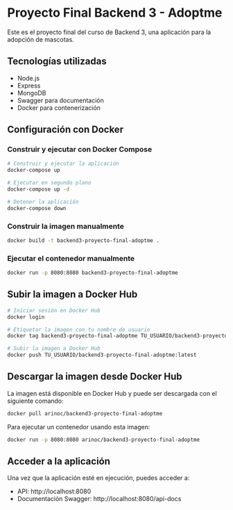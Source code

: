 # Proyecto Final Backend 3 - Adoptme

Este es el proyecto final del curso de Backend 3, una aplicación para la adopción de mascotas.

## Tecnologías utilizadas

- Node.js
- Express
- MongoDB
- Swagger para documentación
- Docker para contenerización

## Configuración con Docker

### Construir y ejecutar con Docker Compose

```bash
# Construir y ejecutar la aplicación
docker-compose up

# Ejecutar en segundo plano
docker-compose up -d

# Detener la aplicación
docker-compose down
```

### Construir la imagen manualmente

```bash
docker build -t backend3-proyecto-final-adoptme .
```

### Ejecutar el contenedor manualmente

```bash
docker run -p 8080:8080 backend3-proyecto-final-adoptme
```

## Subir la imagen a Docker Hub

```bash
# Iniciar sesión en Docker Hub
docker login

# Etiquetar la imagen con tu nombre de usuario
docker tag backend3-proyecto-final-adoptme TU_USUARIO/backend3-proyecto-final-adoptme:latest

# Subir la imagen a Docker Hub
docker push TU_USUARIO/backend3-proyecto-final-adoptme:latest
```

## Descargar la imagen desde Docker Hub

La imagen está disponible en Docker Hub y puede ser descargada con el siguiente comando:

```bash
docker pull arinoc/backend3-proyecto-final-adoptme
```

Para ejecutar un contenedor usando esta imagen:

```bash
docker run -p 8080:8080 arinoc/backend3-proyecto-final-adoptme
```

## Acceder a la aplicación

Una vez que la aplicación esté en ejecución, puedes acceder a:

- API: http://localhost:8080
- Documentación Swagger: http://localhost:8080/api-docs
